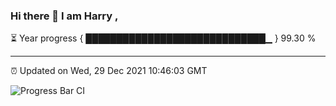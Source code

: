 ### Hi there 👋 I am Harry , 

⏳ Year progress { █████████████████████████████▁ } 99.30 %

---

⏰ Updated on Wed, 29 Dec 2021 10:46:03 GMT

![Progress Bar CI](https://github.com/duykhang68/duykhang68/workflows/Progress%20Bar%20CI/badge.svg)
